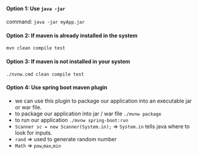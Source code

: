 #### Option 1: Use `java -jar`
command: `java -jar myApp.jar`
#### Option 2: If maven is already installed in the system
`mvn clean compile test`
#### Option 3: If maven is not installed in your system
`./nvnw.cmd clean compile test`
#### Option 4: Use spring boot maven plugin
- we can use this plugin to package our application into an executable jar or war file.
- to package our application into jar / war file `./mvnw package`
- to run our application `./mvnw spring-boot:run`
- `Scanner sc = new Scanner(System.in);` => `System.in` tells java where to look for inputs.
- `rand` => used to generate random number
- `Math` => `pow`,`max`,`min`